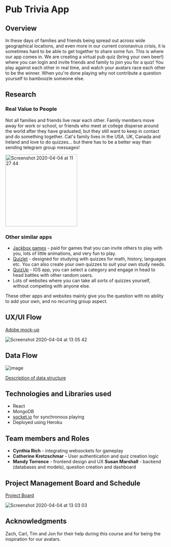 # Pub Trivia App

## Overview

In these days of families and friends being spread out across wide geographical locations, and even more in our current coronavirus crisis, it is sometimes hard to be able to get together to share some fun. This is where our app comes in. We are creating a virtual pub quiz (bring your own beer!) where you can login and invite friends and family to join you for a quiz! You play against each other in real time, and watch your avatars race each other to be the winner. When you're done playing why not contribute a question yourself to bamboozle someone else. 

## Research
### Real Value to People
Not all families and friends live near each other. Family members move away for work or school, or friends who meet at college disperse around the world after they have graduated, but they still want to keep in contact and do something together. Cat's family lives in the USA, UK, Canada and Ireland and love to do quizzes... but there has to be a better way than sending telegram group messages!  

<img width="225" alt="Screenshot 2020-04-04 at 11 27 44" src="https://user-images.githubusercontent.com/12642091/78456815-f7dd1800-7673-11ea-9158-6e6607255b95.png">

### Other similar apps

* [Jackbox games](https://www.jackboxgames.com/) - paid for games that you can invite others to play with you, lots of little animations, and very fun to play. 
* [Quizlet](https://quizlet.com/) - designed for studying with quizzes for math, history, languages etc. You can also create your own quizzes to suit your own study needs. 
* [QuizUp](https://www.quizup.com/en) - IOS app, you can select a category and engage in head to head battles with other random users. 
* Lots of websites where you can take all sorts of quizzes yourself, without competing with anyone else.  

These other apps and websites mainly give you the question with no ability to add your own, and no recurring group aspect. 

## UX/UI Flow
[Adobe mock-up](https://xd.adobe.com/view/74b4c79a-65d3-4b01-7cfe-67691d7587fd-0285/)

![Screenshot 2020-04-04 at 13 05 42](https://user-images.githubusercontent.com/12642091/78456977-0b3cb300-7675-11ea-9161-51d8481f86ba.png)

## Data Flow
![image](https://user-images.githubusercontent.com/12642091/78456941-d92b5100-7674-11ea-831e-a725273b0936.png)

[Description of data structure](https://github.com/pub-trivia/trivia-app/issues/2)

## Technologies and Libraries used

* React
* MongoDB
* [socket.io](https://socket.io/) for synchronous playing
* Deployed using Heroku

## Team members and Roles
- **Cynthia Rich** - integrating websockets for gameplay
- **Catherine Kretzschmar** - User authentication and quiz creation logic
- **Mandy Torrence** - frontend design and UX
**Susan Marshall** - backend (databases and models), question creation and dashboard

## Project Management Board and Schedule
[Project Board](https://github.com/pub-trivia/trivia-app/projects)

![Screenshot 2020-04-04 at 13 03 03](https://user-images.githubusercontent.com/12642091/78456905-ab460c80-7674-11ea-96f3-6015286cda94.png)


## Acknowledgments
Zach, Carl, Tim and Jon for their help during this course and for being the inspiration for our avatars. 
